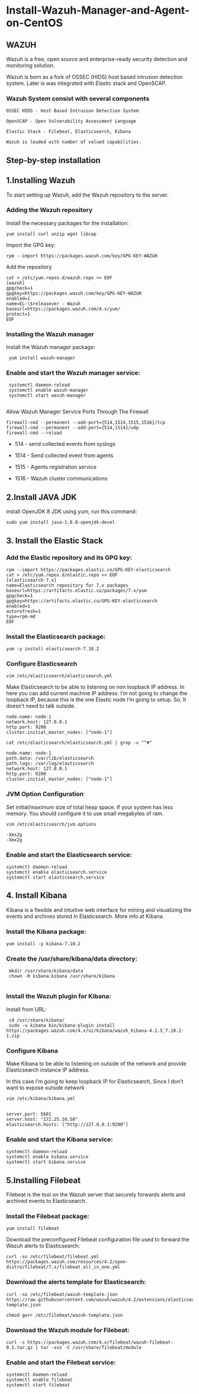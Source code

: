 # Install-Wazuh-Manager-and-Agent-on-CentOS


## WAZUH

Wazuh is a free, open source and enterprise-ready security detection and monitoring solution.

Wazuh is born as a fork of OSSEC (HIDS) host based intrusion detection system. Later is was integrated with Elastic stack and OpenSCAP.

### Wazuh System consist with several components
```
OSSEC HIDS - Host Based Intrusion Detection System

OpenSCAP - Open Vulnerability Assessment Language

Elastic Stack - Filebeat, Elasticsearch, Kibana

Wazuh is loaded with number of valued capabilities.
```

## Step-by-step installation

## 1.Installing Wazuh
To start setting up Wazuh, add the Wazuh repository to the server.

### Adding the Wazuh repository

Install the necessary packages for the installation:


 ```yum install curl unzip wget libcap```

Import the GPG key:


```
rpm --import https://packages.wazuh.com/key/GPG-KEY-WAZUH
```
Add the repository

```
cat > /etc/yum.repos.d/wazuh.repo << EOF
[wazuh]
gpgcheck=1
gpgkey=https://packages.wazuh.com/key/GPG-KEY-WAZUH
enabled=1
name=EL-\$releasever - Wazuh
baseurl=https://packages.wazuh.com/4.x/yum/
protect=1
EOF

```

### Installing the Wazuh manager

Install the Wazuh manager package:

``` yum install wazuh-manager```

### Enable and start the Wazuh manager service:

```
 systemctl daemon-reload
 systemctl enable wazuh-manager
 systemctl start wazuh-manager
 
 ```
Allow Wazuh Manager Service Ports Through The Firewall
```
firewall-cmd --permanent --add-port={514,1514,1515,1516}/tcp
firewall-cmd --permanent --add-port={514,1514}/udp
firewall-cmd --reload
```


* 514 - send collected events from syslogs

* 1514 - Send collected event from agents

* 1515 - Agents registration service

* 1516 - Wazuh cluster communications


## 2.Install JAVA JDK

install OpenJDK 8 JDK using yum, run this command:

``` sudo yum install java-1.8.0-openjdk-devel ```

## 3. Install the Elastic Stack

### Add the Elastic repository and its GPG key:

``` 
rpm --import https://packages.elastic.co/GPG-KEY-elasticsearch
cat > /etc/yum.repos.d/elastic.repo << EOF
[elasticsearch-7.x]
name=Elasticsearch repository for 7.x packages
baseurl=https://artifacts.elastic.co/packages/7.x/yum
gpgcheck=1
gpgkey=https://artifacts.elastic.co/GPG-KEY-elasticsearch
enabled=1
autorefresh=1
type=rpm-md
EOF
```

### Install the Elasticsearch package:

``` yum -y install elasticsearch-7.10.2 ```


### Configure Elasticsearch

```
vim /etc/elasticsearch/elasticsearch.yml
```
Make Elasticsearch to be able to listening on non loopback IP address. In here you can add current machine IP address. I’m not going to change the loopback IP, because this is the one Elastic node I’m going to setup. So, It doesn’t need to talk outside.
```
node.name: node-1
network.host: 127.0.0.1
http.port: 9200
cluster.initial_master_nodes: ["node-1"]

```
```
cat /etc/elasticsearch/elasticsearch.yml | grep -v "^#"

node.name: node-1
path.data: /var/lib/elasticsearch
path.logs: /var/log/elasticsearch
network.host: 127.0.0.1
http.port: 9200
cluster.initial_master_nodes: ["node-1"]
```

###  JVM Option Configuration

Set initial/maximum size of total heap space. If your system has less memory. You should configure it to use small megabytes of ram.

```
vim /etc/elasticsearch/jvm.options

-Xms2g
-Xmx2g

```

### Enable and start the Elasticsearch service:

```
systemctl daemon-reload
systemctl enable elasticsearch.service
systemctl start elasticsearch.service
```

## 4. Install Kibana

Kibana is a flexible and intuitive web interface for mining and visualizing the events and archives stored in Elasticsearch. More info at Kibana.

### Install the Kibana package:

```
yum install -y kibana-7.10.2
```

### Create the /usr/share/kibana/data directory:

```
 mkdir /usr/share/kibana/data
 chown -R kibana:kibana /usr/share/kibana
 
```
### Install the Wazuh plugin for Kibana:

Install from URL:

```
 cd /usr/share/kibana/
 sudo -u kibana bin/kibana-plugin install https://packages.wazuh.com/4.x/ui/kibana/wazuh_kibana-4.2.5_7.10.2-1.zip
```

### Configure Kibana

Make Kibana to be able to listening on outside of the network and provide Elasticsearch instance IP address.

In this case I’m going to keep loopback IP for Elasticsearch, Since I don’t want to expose outside network

```
vim /etc/kibana/kibana.yml


server.port: 5601
server.host: "172.25.10.50"
elasticsearch.hosts: ["http://127.0.0.1:9200"]

```

### Enable and start the Kibana service:

```
systemctl daemon-reload
systemctl enable kibana.service
systemctl start kibana.service
```
## 5.Installing Filebeat

Filebeat is the tool on the Wazuh server that securely forwards alerts and archived events to Elasticsearch.

### Install the Filebeat package:

``` 
yum install filebeat
```

Download the preconfigured Filebeat configuration file used to forward the Wazuh alerts to Elasticsearch:

``` 
curl -so /etc/filebeat/filebeat.yml https://packages.wazuh.com/resources/4.2/open-distro/filebeat/7.x/filebeat_all_in_one.yml 

```

### Download the alerts template for Elasticsearch:

``` 
curl -so /etc/filebeat/wazuh-template.json https://raw.githubusercontent.com/wazuh/wazuh/4.2/extensions/elasticsearch/7.x/wazuh-template.json

```

``` 
chmod go+r /etc/filebeat/wazuh-template.json 

```

### Download the Wazuh module for Filebeat:

``` 
curl -s https://packages.wazuh.com/4.x/filebeat/wazuh-filebeat-0.1.tar.gz | tar -xvz -C /usr/share/filebeat/module

```

### Enable and start the Filebeat service:

```
systemctl daemon-reload
systemctl enable filebeat
systemctl start filebeat

```
